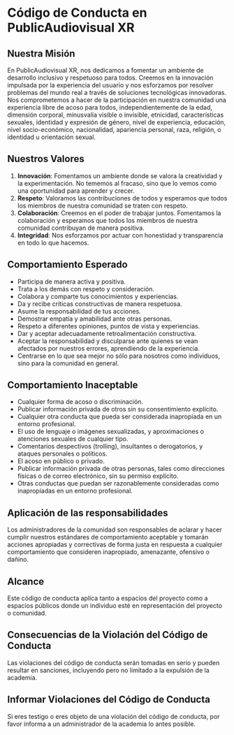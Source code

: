 # Código de Conducta en PublicAudiovisual XR

## Nuestra Misión
En PublicAudiovisual XR, nos dedicamos a fomentar un ambiente de desarrollo inclusivo y respetuoso para todos. Creemos en la innovación impulsada por la experiencia del usuario y nos esforzamos por resolver problemas del mundo real a través de soluciones tecnológicas innovadoras. Nos comprometemos a hacer de la participación en nuestra comunidad una experiencia libre de acoso para todos, independientemente de la edad, dimensión corporal, minusvalía visible o invisible, etnicidad, características sexuales, identidad y expresión de género, nivel de experiencia, educación, nivel socio-económico, nacionalidad, apariencia personal, raza, religión, o identidad u orientación sexual.

## Nuestros Valores
1. **Innovación**: Fomentamos un ambiente donde se valora la creatividad y la experimentación. No tememos al fracaso, sino que lo vemos como una oportunidad para aprender y crecer.
2. **Respeto**: Valoramos las contribuciones de todos y esperamos que todos los miembros de nuestra comunidad se traten con respeto.
3. **Colaboración**: Creemos en el poder de trabajar juntos. Fomentamos la colaboración y esperamos que todos los miembros de nuestra comunidad contribuyan de manera positiva.
4. **Integridad**: Nos esforzamos por actuar con honestidad y transparencia en todo lo que hacemos.

## Comportamiento Esperado
- Participa de manera activa y positiva.
- Trata a los demás con respeto y consideración.
- Colabora y comparte tus conocimientos y experiencias.
- Da y recibe críticas constructivas de manera respetuosa.
- Asume la responsabilidad de tus acciones.
- Demostrar empatía y amabilidad ante otras personas.
- Respeto a diferentes opiniones, puntos de vista y experiencias.
- Dar y aceptar adecuadamente retroalimentación constructiva.
- Aceptar la responsabilidad y disculparse ante quienes se vean afectados por nuestros errores, aprendiendo de la experiencia.
- Centrarse en lo que sea mejor no sólo para nosotros como individuos, sino para la comunidad en general.

## Comportamiento Inaceptable
- Cualquier forma de acoso o discriminación.
- Publicar información privada de otros sin su consentimiento explícito.
- Cualquier otra conducta que pueda ser considerada inapropiada en un entorno profesional.
- El uso de lenguaje o imágenes sexualizadas, y aproximaciones o atenciones sexuales de cualquier tipo.
- Comentarios despectivos (trolling), insultantes o derogatorios, y ataques personales o políticos.
- El acoso en público o privado.
- Publicar información privada de otras personas, tales como direcciones físicas o de correo electrónico, sin su permiso explícito.
- Otras conductas que puedan ser razonablemente consideradas como inapropiadas en un entorno profesional.

## Aplicación de las responsabilidades
Los administradores de la comunidad son responsables de aclarar y hacer cumplir nuestros estándares de comportamiento aceptable y tomarán acciones apropiadas y correctivas de forma justa en respuesta a cualquier comportamiento que consideren inapropiado, amenazante, ofensivo o dañino.

## Alcance
Este código de conducta aplica tanto a espacios del proyecto como a espacios públicos donde un individuo esté en representación del proyecto o comunidad.

## Consecuencias de la Violación del Código de Conducta
Las violaciones del código de conducta serán tomadas en serio y pueden resultar en sanciones, incluyendo pero no limitado a la expulsión de la academia.

## Informar Violaciones del Código de Conducta
Si eres testigo o eres objeto de una violación del código de conducta, por favor informa a un administrador de la academia lo antes posible.
